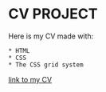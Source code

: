 # CV PROJECT

Here is my CV made with:

	* HTML
	* CSS
	* The CSS grid system

[link to my CV](https://guillaume-leo.github.io/My-CV/)
